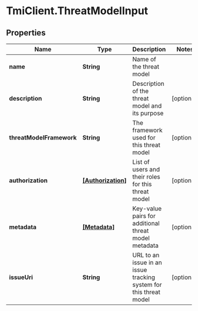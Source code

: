 # TmiClient.ThreatModelInput

## Properties
Name | Type | Description | Notes
------------ | ------------- | ------------- | -------------
**name** | **String** | Name of the threat model | 
**description** | **String** | Description of the threat model and its purpose | [optional] 
**threatModelFramework** | **String** | The framework used for this threat model | [optional] 
**authorization** | [**[Authorization]**](Authorization.md) | List of users and their roles for this threat model | [optional] 
**metadata** | [**[Metadata]**](Metadata.md) | Key-value pairs for additional threat model metadata | [optional] 
**issueUri** | **String** | URL to an issue in an issue tracking system for this threat model | [optional] 
